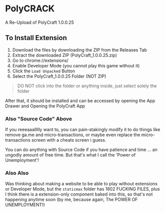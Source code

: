 # PolyCRACK
A Re-Upload of PolyCraft 1.0.0.25

## To Install Extension
1. Download the files by downloading the ZIP from the Releases Tab
2. Extract the downloaded ZIP (PolyCraft_1.0.0.25.zip)
3. Go to chrome://extensions/
4. Enable Developer Mode (you cannot play this game without it)
5. Click the ```Load Unpacked``` Button
6. Select the PolyCraft_1.0.0.25 Folder (NOT ZIP)
> DO NOT click into the folder or anything inside, just select solely the folder

After that, it should be installed and can be accessed by opening the App Drawer and Opening the PolyCraft App

### Also "Source Code" Above
If you reeeaaallllly want to, you can pain-stakingly modify it to do things like remove ga.me and micro-transactions, or maybe even replace the micro-transactions screen with a cheats screen i guess.

You can do anything with Source Code if you have patience and time ... an ungodly amount of free time. But that's what I call the 'Power of Unemployment'!

### Also Also
Was thinking about making a website to be able to play without extensions or Developer Mode, but the ```staticmax``` folder has 1802 FUCKING FILES, plus I think there is a extension-only component baked into this, so that's not happening anytime soon (by me, because again, The POWER OF UNEMPLOYMENT!)
